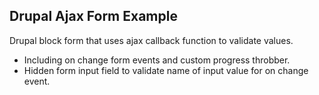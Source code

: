 ## Drupal Ajax Form Example

Drupal block form that uses ajax callback function to validate values.
- Including on change form events and custom progress throbber.
- Hidden form input field to validate name of input value for on change event.
